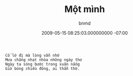 ﻿---
layout: post
title: Một mình
date: 2009-05-15 08:25:03.000000000 -07:00
type: post
parent_id: '0'
published: true
password: ''
status: publish
categories:
- Poem
tags: [poem]
author: bnmd
---

```
Cố lờ đi mà lòng vẫn nhớ   
Mưa chẳng nhạt nhòa những ngày thơ   
Ngày ta sóng bước trong xuân nắng   
Giờ bóng chiều đông, ai thẫn thờ.   
```
